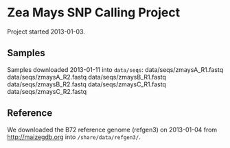 # Zea Mays SNP Calling Project
Project started 2013-01-03.
## Samples
Samples downloaded 2013-01-11 into `data/seqs`:
data/seqs/zmaysA_R1.fastq
data/seqs/zmaysA_R2.fastq
data/seqs/zmaysB_R1.fastq
data/seqs/zmaysB_R2.fastq
data/seqs/zmaysC_R1.fastq
data/seqs/zmaysC_R2.fastq
## Reference
We downloaded the B72 reference genome (refgen3) on 2013-01-04 from
http://maizegdb.org into `/share/data/refgen3/`.

